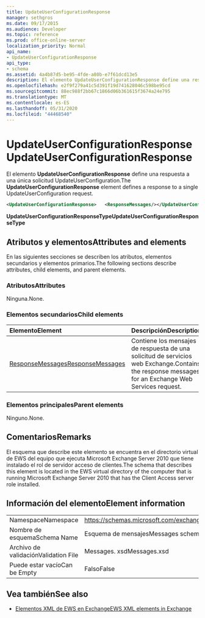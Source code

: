 ```yaml
---
title: UpdateUserConfigurationResponse
manager: sethgros
ms.date: 09/17/2015
ms.audience: Developer
ms.topic: reference
ms.prod: office-online-server
localization_priority: Normal
api_name:
- UpdateUserConfigurationResponse
api_type:
- schema
ms.assetid: 4a4b87d5-be95-4fde-a80b-e7f61dcd13e5
description: El elemento UpdateUserConfigurationResponse define una respuesta a una única solicitud UpdateUserConfiguration.
ms.openlocfilehash: e2f9f279a41c5d391f19d741628046c598be95cd
ms.sourcegitcommit: 88ec988f2bb67c1866d06b361615f3674a24e795
ms.translationtype: MT
ms.contentlocale: es-ES
ms.lasthandoff: 05/31/2020
ms.locfileid: "44468540"
---
```

# <a name="updateuserconfigurationresponse"></a><span data-ttu-id="5d8ba-103">UpdateUserConfigurationResponse</span><span class="sxs-lookup"><span data-stu-id="5d8ba-103">UpdateUserConfigurationResponse</span></span>

<span data-ttu-id="5d8ba-104">El elemento **UpdateUserConfigurationResponse** define una respuesta a una única solicitud UpdateUserConfiguration.</span><span class="sxs-lookup"><span data-stu-id="5d8ba-104">The **UpdateUserConfigurationResponse** element defines a response to a single UpdateUserConfiguration request.</span></span> 
  
```xml
<UpdateUserConfigurationResponse>   <ResponseMessages/></UpdateUserConfigurationResponse>
```

 <span data-ttu-id="5d8ba-105">**UpdateUserConfigurationResponseType**</span><span class="sxs-lookup"><span data-stu-id="5d8ba-105">**UpdateUserConfigurationResponseType**</span></span>
## <a name="attributes-and-elements"></a><span data-ttu-id="5d8ba-106">Atributos y elementos</span><span class="sxs-lookup"><span data-stu-id="5d8ba-106">Attributes and elements</span></span>

<span data-ttu-id="5d8ba-107">En las siguientes secciones se describen los atributos, elementos secundarios y elementos primarios.</span><span class="sxs-lookup"><span data-stu-id="5d8ba-107">The following sections describe attributes, child elements, and parent elements.</span></span>
  
### <a name="attributes"></a><span data-ttu-id="5d8ba-108">Atributos</span><span class="sxs-lookup"><span data-stu-id="5d8ba-108">Attributes</span></span>

<span data-ttu-id="5d8ba-109">Ninguna.</span><span class="sxs-lookup"><span data-stu-id="5d8ba-109">None.</span></span>
  
### <a name="child-elements"></a><span data-ttu-id="5d8ba-110">Elementos secundarios</span><span class="sxs-lookup"><span data-stu-id="5d8ba-110">Child elements</span></span>

|<span data-ttu-id="5d8ba-111">**Elemento**</span><span class="sxs-lookup"><span data-stu-id="5d8ba-111">**Element**</span></span>|<span data-ttu-id="5d8ba-112">**Descripción**</span><span class="sxs-lookup"><span data-stu-id="5d8ba-112">**Description**</span></span>|
|:-----|:-----|
|[<span data-ttu-id="5d8ba-113">ResponseMessages</span><span class="sxs-lookup"><span data-stu-id="5d8ba-113">ResponseMessages</span></span>](responsemessages.md) <br/> |<span data-ttu-id="5d8ba-114">Contiene los mensajes de respuesta de una solicitud de servicios web Exchange.</span><span class="sxs-lookup"><span data-stu-id="5d8ba-114">Contains the response messages for an Exchange Web Services request.</span></span>  <br/> |
   
### <a name="parent-elements"></a><span data-ttu-id="5d8ba-115">Elementos principales</span><span class="sxs-lookup"><span data-stu-id="5d8ba-115">Parent elements</span></span>

<span data-ttu-id="5d8ba-116">Ninguno.</span><span class="sxs-lookup"><span data-stu-id="5d8ba-116">None.</span></span>
  
## <a name="remarks"></a><span data-ttu-id="5d8ba-117">Comentarios</span><span class="sxs-lookup"><span data-stu-id="5d8ba-117">Remarks</span></span>

<span data-ttu-id="5d8ba-118">El esquema que describe este elemento se encuentra en el directorio virtual de EWS del equipo que ejecuta Microsoft Exchange Server 2010 que tiene instalado el rol de servidor acceso de clientes.</span><span class="sxs-lookup"><span data-stu-id="5d8ba-118">The schema that describes this element is located in the EWS virtual directory of the computer that is running Microsoft Exchange Server 2010 that has the Client Access server role installed.</span></span>
  
## <a name="element-information"></a><span data-ttu-id="5d8ba-119">Información del elemento</span><span class="sxs-lookup"><span data-stu-id="5d8ba-119">Element information</span></span>

|||
|:-----|:-----|
|<span data-ttu-id="5d8ba-120">Namespace</span><span class="sxs-lookup"><span data-stu-id="5d8ba-120">Namespace</span></span>  <br/> |https://schemas.microsoft.com/exchange/services/2006/messages  <br/> |
|<span data-ttu-id="5d8ba-121">Nombre de esquema</span><span class="sxs-lookup"><span data-stu-id="5d8ba-121">Schema Name</span></span>  <br/> |<span data-ttu-id="5d8ba-122">Esquema de mensajes</span><span class="sxs-lookup"><span data-stu-id="5d8ba-122">Messages schema</span></span>  <br/> |
|<span data-ttu-id="5d8ba-123">Archivo de validación</span><span class="sxs-lookup"><span data-stu-id="5d8ba-123">Validation File</span></span>  <br/> |<span data-ttu-id="5d8ba-124">Messages. xsd</span><span class="sxs-lookup"><span data-stu-id="5d8ba-124">Messages.xsd</span></span>  <br/> |
|<span data-ttu-id="5d8ba-125">Puede estar vacío</span><span class="sxs-lookup"><span data-stu-id="5d8ba-125">Can be Empty</span></span>  <br/> |<span data-ttu-id="5d8ba-126">Falso</span><span class="sxs-lookup"><span data-stu-id="5d8ba-126">False</span></span>  <br/> |
   
## <a name="see-also"></a><span data-ttu-id="5d8ba-127">Vea también</span><span class="sxs-lookup"><span data-stu-id="5d8ba-127">See also</span></span>



- [<span data-ttu-id="5d8ba-128">Elementos XML de EWS en Exchange</span><span class="sxs-lookup"><span data-stu-id="5d8ba-128">EWS XML elements in Exchange</span></span>](ews-xml-elements-in-exchange.md)

